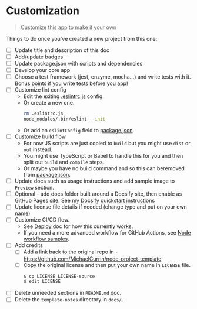 # Customization
> Customize this app to make it your own

Things to do once you've created a new project from this one:

- [ ] Update title and description of this doc
- [ ] Add/update badges
- [ ] Update package.json with scripts and dependencies
- [ ] Develop your core app
- [ ] Choose a test framework (jest, enzyme, mocha...) and write tests with it. Bonus points if you write tests before you app!
- [ ] Customize lint config
    - Edit the exiting [.eslintrc.js](/.eslintrc.js) config.
    - Or create a new one.
        ```sh
        rm .eslintrc.js
        node_modules/.bin/eslint --init
        ```
    - Or add an `eslintConfig` field to [package.json](/package.json).
- [ ] Customize build flow
    - For now JS scripts are just copied to `build` but you might use `dist` or `out` instead.
    - You might use TypeScript or Babel to handle this for you and then split out `build` and `compile` steps.
    - Or maybe you have no build command and so this can beremoved from [package.json](/package.json).
- [ ] Update docs such as usage instructions and add sample image to `Preview` section.
- [ ] Optional - add docs folder built around a Docsify site, then enable as GitHub Pages site. See my [Docsify quickstart instructions](https://github.com/MichaelCurrin/docsify-js-template#b-add-docsify-to-an-existing-projects-docs-directory)
- [ ] Update license file details if needed (change type and put on your own name)
- [ ] Customize CI/CD flow.
    - See [Deploy](deploy.md) doc for how this currently works.
    - If you need a more advanced workflow for GitHub Actions, see [Node workflow samples](https://github.com/MichaelCurrin/code-cookbook/tree/master/recipes/ci-cd/github-actions/workflows/node).
- [ ] Add credits
    - [ ] Add a link back to the original repo in - https://github.com/MichaelCurrin/node-project-template
    - [ ] Copy the original license and then put your own name in `LICENSE` file.
        ```sh
        $ cp LICENSE LICENSE-source
        $ edit LICENSE
        ```
- [ ] Delete unneeded sections in `README.md` doc.
- [ ] Delete the `template-notes` directory in `docs/`.
